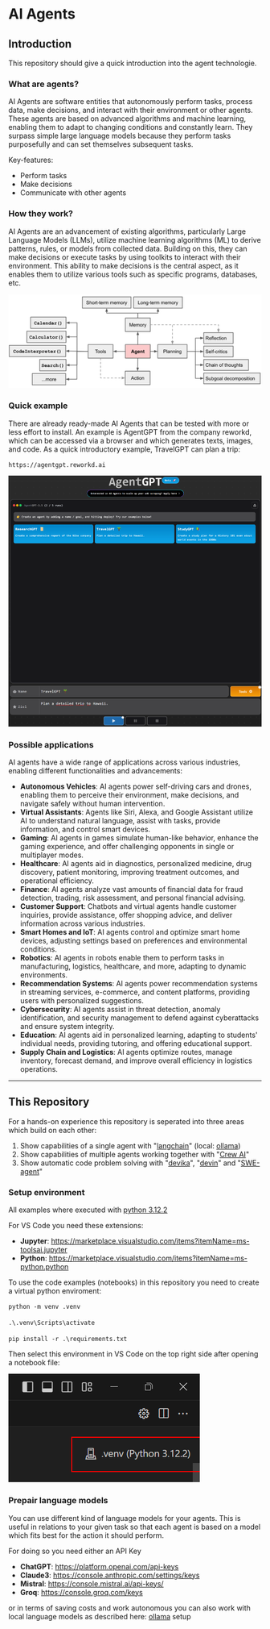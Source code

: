 # AI Agents

## Introduction

This repository should give a quick introduction into the agent technologie.

### What are agents?

AI Agents are software entities that autonomously perform tasks, process data, make decisions, and interact with their environment or other agents. These agents are based on advanced algorithms and machine learning, enabling them to adapt to changing conditions and constantly learn. They surpass simple large language models because they perform tasks purposefully and can set themselves subsequent tasks.

Key-features:

- Perform tasks
- Make decisions
- Communicate with other agents

### How they work?

AI Agents are an advancement of existing algorithms, particularly Large Language Models (LLMs), utilize machine learning algorithms (ML) to derive patterns, rules, or models from collected data. Building on this, they can make decisions or execute tasks by using toolkits to interact with their environment. This ability to make decisions is the central aspect, as it enables them to utilize various tools such as specific programs, databases, etc.

![AgentSystem](media/agentsystem.png)

### Quick example

There are already ready-made AI Agents that can be tested with more or less effort to install. An example is AgentGPT from the company reworkd, which can be accessed via a browser and which generates texts, images, and code. As a quick introductory example, TravelGPT can plan a trip:

    https://agentgpt.reworkd.ai

![AgentGPT](media/agentgpt.png)


### Possible applications 

AI agents have a wide range of applications across various industries, enabling different functionalities and advancements:

- **Autonomous Vehicles**: AI agents power self-driving cars and drones, enabling them to perceive their environment, make decisions, and navigate safely without human intervention.
- **Virtual Assistants**: Agents like Siri, Alexa, and Google Assistant utilize AI to understand natural language, assist with tasks, provide information, and control smart devices.
- **Gaming**: AI agents in games simulate human-like behavior, enhance the gaming experience, and offer challenging opponents in single or multiplayer modes.
- **Healthcare**: AI agents aid in diagnostics, personalized medicine, drug discovery, patient monitoring, improving treatment outcomes, and operational efficiency.
- **Finance**: AI agents analyze vast amounts of financial data for fraud detection, trading, risk assessment, and personal financial advising.
- **Customer Support**: Chatbots and virtual agents handle customer inquiries, provide assistance, offer shopping advice, and deliver information across various industries.
- **Smart Homes and IoT**: AI agents control and optimize smart home devices, adjusting settings based on preferences and environmental conditions.
- **Robotics**: AI agents in robots enable them to perform tasks in manufacturing, logistics, healthcare, and more, adapting to dynamic environments.
- **Recommendation Systems**: AI agents power recommendation systems in streaming services, e-commerce, and content platforms, providing users with personalized suggestions.
- **Cybersecurity**: AI agents assist in threat detection, anomaly identification, and security management to defend against cyberattacks and ensure system integrity.
- **Education**: AI agents aid in personalized learning, adapting to students' individual needs, providing tutoring, and offering educational support.
- **Supply Chain and Logistics**: AI agents optimize routes, manage inventory, forecast demand, and improve overall efficiency in logistics operations.

___

## This Repository

For a hands-on experience this repository is seperated into three areas which build on each other:

1) Show capabilities of a single agent with "[langchain](notebook/langchain.ipynb)" (local: [ollama](notebook/ollama.ipynb))
2) Show capabilities of multiple agents working together with "[Crew AI](notebook/crewai.ipynb)"
3) Show automatic code problem solving with "[devika](docs/devika.md)", "[devin](docs/devin.md)" and "[SWE-agent](docs/swe.md)"

### Setup environment

All examples where executed with [python 3.12.2](https://www.python.org/downloads/)

For VS Code you need these extensions:

- **Jupyter**: https://marketplace.visualstudio.com/items?itemName=ms-toolsai.jupyter
- **Python**: https://marketplace.visualstudio.com/items?itemName=ms-python.python

To use the code examples (notebooks) in this repository you need to create a virtual python enviroment:

    python -m venv .venv

    .\.venv\Scripts\activate

    pip install -r .\requirements.txt

Then select this environment in VS Code on the top right side after opening a notebook file:

![vsc_env](media/vsc_env.png)

### Prepair language models

You can use different kind of language models for your agents. This is useful in relations to your given task so that each agent is based on a model which fits best for the action it should perform.

For doing so you need either an API Key

- **ChatGPT**: https://platform.openai.com/api-keys
- **Claude3**: https://console.anthropic.com/settings/keys
- **Mistral**: https://console.mistral.ai/api-keys/
- **Groq**: https://console.groq.com/keys

or in terms of saving costs and work autonomous you can also work with local language models as described here: [ollama](ollama.md) setup

